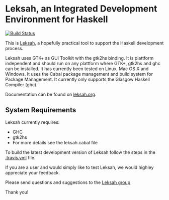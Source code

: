 # Leksah, an Integrated Development Environment for Haskell

[![Build Status](https://secure.travis-ci.org/leksah/leksah.png?branch=vcs)](http://travis-ci.org/leksah/leksah)

This is [Leksah](http://leksah.org/), a hopefully practical tool to support the Haskell development process.

Leksah uses GTK+ as GUI Toolkit with the gtk2hs binding. It is plattform independent
and should run on any plattform where GTK+, gtk2hs and ghc can be installed.
It has currently been tested on Linux, Mac OS X and Windows. It uses the Cabal package management
and build system for Package Management. It currently only supports the Glasgow Haskell Compiler (ghc).

Documentation can be found on [leksah.org](http://leksah.org/).

## System Requirements

Leksah currently requires:

* GHC
* gtk2hs
* For more details see the leksah.cabal file

To build the latest development version of Leksah follow the
steps in the [.travis.yml](.travis.yml) file.

If you are a user and would simply like to test Leksah, we would highley appreciate your feedback.

Please send questions and suggestions to
the [Leksah group](https://groups.google.com/forum/#!forum/leksah)

Thank you!





